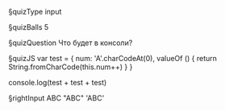 §quizType
input

§quizBalls
5


§quizQuestion
Что будет в консоли?



§quizJS
var test = {
  num: 'A'.charCodeAt(0),
  valueOf () {
    return String.fromCharCode(this.num++)
  }
}

console.log(test + test + test)



§rightInput
ABC
"ABC"
'ABC'
